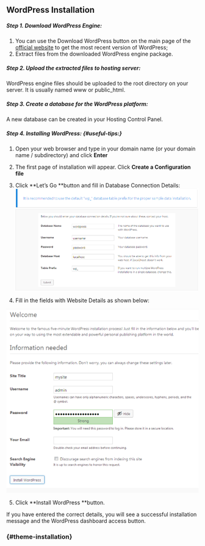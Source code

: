 ## WordPress Installation

##### Step 1. Download WordPress Engine:

1. You can use the Download WordPress button on the main page of the [official website](https://wordpress.org/) to get the most recent version of WordPress;
2. Extract files from the downloaded WordPress engine package.

##### Step 2. Upload the extracted files to hosting server:

WordPress engine files should be uploaded to the root directory on your server. It is usually named www or public\_html.

##### Step 3. Create a database for the WordPress platform:

A new database can be created in your Hosting Control Panel.

##### **Step 4. Installing WordPress:** {#useful-tips:}

1. Open your web browser and type in your domain name \(or your domain name / subdirectory\) and click **Enter**
2. The first page of installation will appear. Click **Create a Configuration file**
3. Click **Let’s Go **button and fill in Database Connection Details:![](/assets/1import.png)![](/assets/2import.png)

4. Fill in the fields with Website Details as shown below:

![](/assets/4import.png)

5. Click **Install WordPress **button.

If you have entered the correct details, you will see a successful installation message and the WordPress dashboard access button.

###  {#theme-installation}



